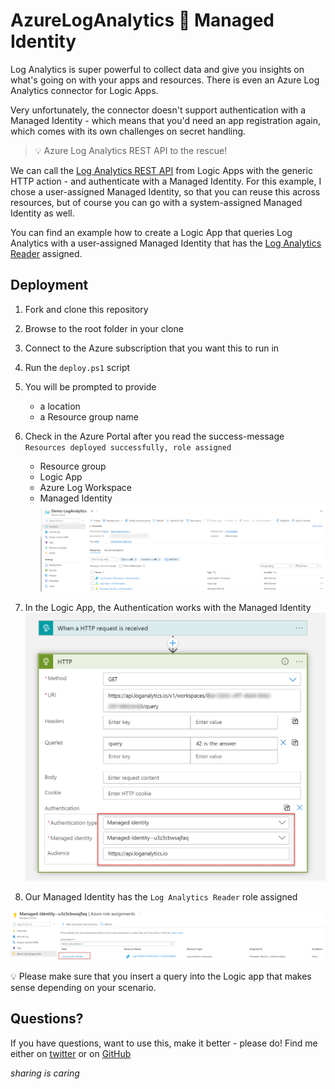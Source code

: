 # AzureLogAnalytics 💙 Managed Identity

Log Analytics is super powerful to collect data and give you insights on what's going on with your apps and resources. There is even an Azure Log Analytics connector for Logic Apps.

Very unfortunately, the connector doesn't support authentication with a Managed Identity - which means that you'd need an app registration again, which comes with its own challenges on secret handling.

> 💡 Azure Log Analytics REST API to the rescue!

We can call the [Log Analytics REST API](https://docs.microsoft.com/en-us/rest/api/loganalytics/) from Logic Apps with the generic HTTP action - and authenticate with a Managed Identity. For this example, I chose a user-assigned Managed Identity, so that you can reuse this across resources, but of course you can go with a system-assigned Managed Identity as well.

You can find an example how to create a Logic App that queries Log Analytics with a user-assigned Managed Identity that has the [Log Analytics Reader](https://docs.microsoft.com/en-us/azure/role-based-access-control/built-in-roles#log-analytics-reader) assigned.

## Deployment

1. Fork and clone this repository
1. Browse to the root folder in your clone
1. Connect to the Azure subscription that you want this to run in
1. Run the `deploy.ps1` script
1. You will be prompted to provide
   - a location
   - a Resource group name
1. Check in the Azure Portal after you read the success-message `Resources deployed successfully, role assigned`

   - Resource group
   - Logic App
   - Azure Log Workspace
   - Managed Identity
![resource group](media/resource-group.png)

1. In the Logic App, the Authentication works with the Managed Identity
![LogicApps-auth](media/logicapp-auth.png)

1. Our Managed Identity has the `Log Analytics Reader` role assigned

![Managed Identity](media/ManagedIdentity-role.png)

💡 Please make sure that you insert a query into the Logic app that makes sense depending on your scenario.

## Questions?

If you have questions, want to use this, make it better - please do! Find me either on [twitter](https://twitter.com/LuiseFreese) or on [GitHub](https://github.com/luisefreese)

*sharing is caring*
